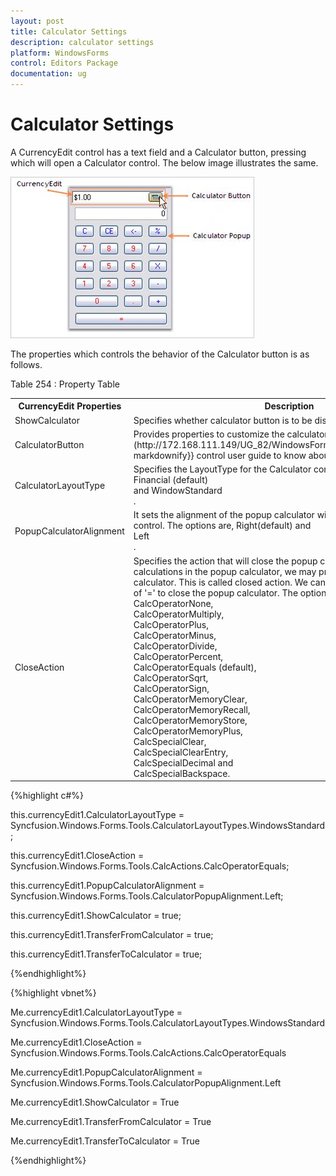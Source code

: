 ```yaml
---
layout: post
title: Calculator Settings
description: calculator settings
platform: WindowsForms
control: Editors Package
documentation: ug
---
```


# Calculator Settings

A CurrencyEdit control has a text field and a Calculator button, pressing which will open a Calculator control. The below image illustrates the same.

 ![](Overview_images/Overview_img416.png) 



The properties which controls the behavior of the Calculator button is as follows.



Table 254 : Property Table

<table>
<tr>
<th>
CurrencyEdit Properties</th><th>
Description</th></tr>
<tr>
<td>
ShowCalculator</td><td>
Specifies whether calculator button is to be displayed. By default it is True.</td></tr>
<tr>
<td>
CalculatorButton</td><td>
Provides properties to customize the calculator button. 
See {{ '[ButtonEdit](http://172.168.111.149/UG_82/WindowsFormsUI_Tools/ButtonEdit.html)'| markdownify}}  control user guide to know about the settings.</td></tr>
<tr>
<td>
CalculatorLayoutType</td><td>
Specifies the LayoutType for the Calculator control. The layout types are,
Financial (default) <br/>and WindowStandard<br/>.</td></tr>
<tr>
<td>
PopupCalculatorAlignment</td><td>
It sets the alignment of the popup calculator with respect to the ButtonEdit control. The options are,
Right(default) and <br/>Left<br/>.</td></tr>
<tr>
<td>
CloseAction</td><td>
Specifies the action that will close the popup calculator. After performing calculations in the popup calculator, we may press '=' to close the popup calculator. This is called closed action. We can select any operator instead of '=' to close the popup calculator. The options are,
Calcdigit0...Calcdigit9,<br/>
CalcOperatorNone,<br/>
CalcOperatorMultiply,<br/>
CalcOperatorPlus,<br/>
CalcOperatorMinus,<br/>
CalcOperatorDivide,<br/>
CalcOperatorPercent,<br/>
CalcOperatorEquals (default),<br/>
CalcOperatorSqrt,<br/>
CalcOperatorSign,<br/>
CalcOperatorMemoryClear,<br/>
CalcOperatorMemoryRecall,<br/>
CalcOperatorMemoryStore,<br/>
CalcOperatorMemoryPlus,<br/>
CalcSpecialClear,<br/>
CalcSpecialClearEntry,<br/>
CalcSpecialDecimal and<br/>
CalcSpecialBackspace.<br/></td></tr>
</table>


{%highlight c#%}



this.currencyEdit1.CalculatorLayoutType = Syncfusion.Windows.Forms.Tools.CalculatorLayoutTypes.WindowsStandard;

this.currencyEdit1.CloseAction = Syncfusion.Windows.Forms.Tools.CalcActions.CalcOperatorEquals;

this.currencyEdit1.PopupCalculatorAlignment = Syncfusion.Windows.Forms.Tools.CalculatorPopupAlignment.Left;

this.currencyEdit1.ShowCalculator = true;

this.currencyEdit1.TransferFromCalculator = true;

this.currencyEdit1.TransferToCalculator = true;

{%endhighlight%}





{%highlight vbnet%}



Me.currencyEdit1.CalculatorLayoutType = Syncfusion.Windows.Forms.Tools.CalculatorLayoutTypes.WindowsStandard

Me.currencyEdit1.CloseAction = Syncfusion.Windows.Forms.Tools.CalcActions.CalcOperatorEquals

Me.currencyEdit1.PopupCalculatorAlignment = Syncfusion.Windows.Forms.Tools.CalculatorPopupAlignment.Left

Me.currencyEdit1.ShowCalculator = True

Me.currencyEdit1.TransferFromCalculator = True

Me.currencyEdit1.TransferToCalculator = True

{%endhighlight%}